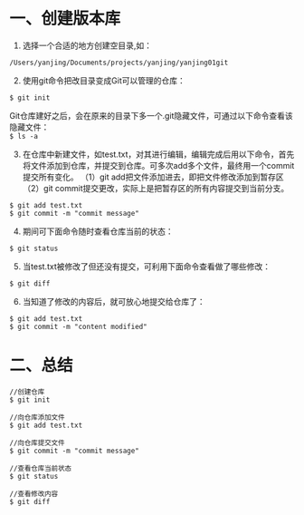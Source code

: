 # 一、创建版本库

1. 选择一个合适的地方创建空目录,如：
```
/Users/yanjing/Documents/projects/yanjing/yanjing01git
```

2. 使用git命令把改目录变成Git可以管理的仓库：
```
$ git init
```
Git仓库建好之后，会在原来的目录下多一个.git隐藏文件，可通过以下命令查看该隐藏文件：</br>
    ```
	$ ls -a
    ```

3. 在仓库中新建文件，如test.txt，对其进行编辑，编辑完成后用以下命令，首先将文件添加到仓库，并提交到仓库。可多次add多个文件，最终用一个commit提交所有变化。
（1）git add把文件添加进去，即把文件修改添加到暂存区
（2）git commit提交更改，实际上是把暂存区的所有内容提交到当前分支。
```
$ git add test.txt
$ git commit -m "commit message" 
```

4. 期间可下面命令随时查看仓库当前的状态：
```
$ git status
```

5. 当test.txt被修改了但还没有提交，可利用下面命令查看做了哪些修改：
```
$ git diff
```

6. 当知道了修改的内容后，就可放心地提交给仓库了：
```
$ git add test.txt
$ git commit -m "content modified"
```

# 二、总结
```
//创建仓库
$ git init

//向仓库添加文件
$ git add test.txt

//向仓库提交文件
$ git commit -m "commit message"

//查看仓库当前状态
$ git status

//查看修改内容
$ git diff 
```
